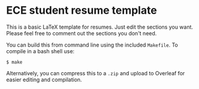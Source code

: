 # ECE student resume template
This is a basic LaTeX template for resumes.  Just edit the sections you want.  Please feel free to comment out the sections you don't need.

You can build this from command line using the included ```Makefile```.  To compile in a bash shell use:

```
$ make
```
Alternatively, you can compress this to a ```.zip``` and upload to Overleaf for easier editing and compilation.
